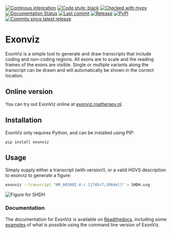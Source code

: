 [![Continous integration](https://github.com/DCRT-LUMC/exonviz/actions/workflows/ci.yml/badge.svg)](https://github.com/DCRT-LUMC/exonviz/actions/workflows/ci.yml)
[![Code style: black](https://img.shields.io/badge/code%20style-black-000000.svg)](https://github.com/psf/black)
[![Checked with mypy](http://www.mypy-lang.org/static/mypy_badge.svg)](http://mypy-lang.org/)
[![Documentation Status](https://readthedocs.org/projects/exonviz/badge/?version=latest)](https://exonviz.readthedocs.io/en/latest/?badge=latest)
[![Last commit](https://img.shields.io/github/last-commit/DCRT-LUMC/exonviz.svg)](https://img.shields.io/github/last-commit/DCRT-LUMC/exonviz.svg)
[![Release](https://img.shields.io/github/release/DCRT-LUMC/exonviz.svg)](https://img.shields.io/github/release/DCRT-LUMC/exonviz.svg)
[![PyPI](https://img.shields.io/pypi/v/exonviz.svg)](https://img.shields.io/pypi/v/exonviz.svg)
[![Commits since latest release](https://img.shields.io/github/commits-since/DCRT-LUMC/exonviz/latest)](https://img.shields.io/github/commits-since/DCRT-LUMC/exonviz/latest)

# Exonviz
ExonViz is a simple tool to generate and draw transcripts that include coding
and non-coding regions. All exons are to scale and the reading frames of the
exons are visible. Single or multiple variants along the transcript can be
drawn and will automatically be shown in the correct location.

## Online version
You can try out ExonViz online at [exonviz.rnatherapy.nl](https://exonviz.rnatherapy.nl).

## Installation
ExonViz only requires Python, and can be installed using PIP:
```
pip install exonviz
```

## Usage
Simply supply either a transcript (with version!), or a valid HGVS description
to exonviz to generate a figure:

```bash
exonviz --transcript "NM_003002.4:r.[274G>T;300del]" > SHDH.svg
```
![Figure for SHDH](https://exonviz.readthedocs.io/en/latest/_images/SDHD.svg)

### Documentation
The documentation for ExonViz is available on
[Readthedocs](https://exonviz.readthedocs.org), including some
[examples](https://exonviz.readthedocs.io/en/latest/examples.html) of what is
possible using the command line version of ExonViz.
